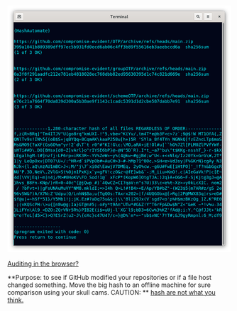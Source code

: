 <!---
Downloads from links in a file, prints sha256sum of individual and 1 big hash of all.
-->



<p align="center">
  <img src="https://github.com/compromise-evident/HashAutomate/blob/main/Other/Terminal.png">
</p>

[Auditing in the browser?](https://coliru.stacked-crooked.com/a/b62470df8e459fa2)



**Purpose: to see if GitHub modified your repositories or if a file host changed something. Move the big hash to an offline machine for sure comparison using your skull cams. CAUTION: ** [hash are not what you think.](https://github.com/compromise-evident/WhatNot/blob/main/Hash%20collision%20calculator.pdf)
